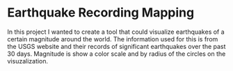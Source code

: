 # Earthquake Recording Mapping
In this project I wanted to create a tool that could visualize earthquakes of a certain magnitude around the world.  The information used for this is from the USGS website and their records of significant earthquakes over the past 30 days.  Magnitude is show a color scale and by radius of the circles on the visuzalization.

